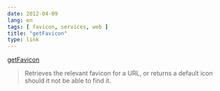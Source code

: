 ```yaml
---
date: 2012-04-09
lang: en
tags: [ favicon, services, web ]
title: "getFavicon"
type: link
---
```


[getFavicon](http://getfavicon.appspot.com/)

> Retrieves the relevant favicon for a URL, or returns a default icon
> should it not be able to find it.

